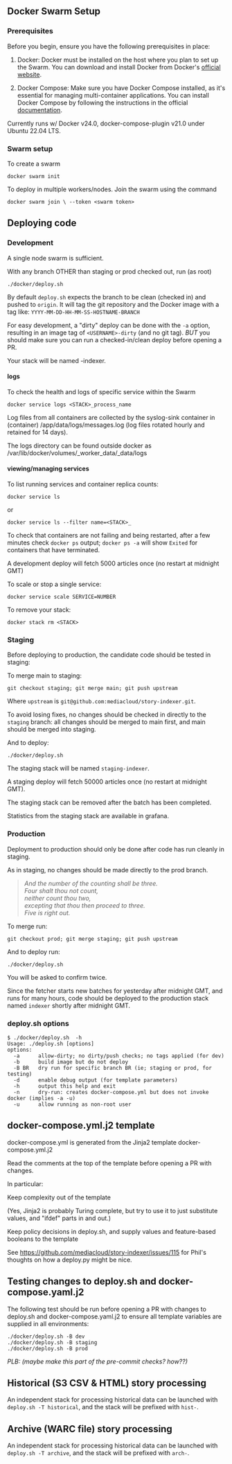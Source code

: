 ## Docker Swarm Setup

### Prerequisites

Before you begin, ensure you have the following prerequisites in place:

1. Docker: Docker must be installed on the host where you plan to set up the Swarm. You can download and install Docker from Docker's [official website](https://docs.docker.com/engine/install/ubuntu/#install-from-a-package).

2. Docker Compose: Make sure you have Docker Compose installed, as it's essential for managing multi-container applications. You can install Docker Compose by following the instructions in the official [documentation](https://docs.docker.com/compose/install/).

Currently runs w/ Docker v24.0, docker-compose-plugin v21.0 under Ubuntu 22.04 LTS.

### Swarm setup

To create a swarm

    docker swarm init

To deploy in multiple workers/nodes. Join the swarm using the command

    docker swarm join \ --token <swarm token>

## Deploying code

### Development

A single node swarm is sufficient.

With any branch OTHER than staging or prod checked out, run (as root)

    ./docker/deploy.sh

By default `deploy.sh` expects the branch to be clean (checked in)
and pushed to `origin`.  It will tag the git repository and the
Docker image with a tag like: `YYYY-MM-DD-HH-MM-SS-HOSTNAME-BRANCH`

For easy development, a "dirty" deploy can be done with the `-a`
option, resulting in an image tag of `<USERNAME>-dirty` (and no git
tag).  *BUT* you should make sure you can run a checked-in/clean
deploy before opening a PR.

Your stack will be named <USERNAME>-indexer.

#### logs

To check the health and logs of specific service within the Swarm

    docker service logs <STACK>_process_name

Log files from all containers are collected by the syslog-sink
container in (container) /app/data/logs/messages.log (log files
rotated hourly and retained for 14 days).

The logs directory can be found outside docker as
/var/lib/docker/volumes/<STACK>_worker_data/_data/logs

#### viewing/managing services

To list running services and container replica counts:

    docker service ls

or

    docker service ls --filter name=<STACK>_

To check that containers are not failing and being restarted, after a
few minutes check `docker ps` output; `docker ps -a` will show
`Exited` for containers that have terminated.

A development deploy will fetch 5000 articles once
(no restart at midnight GMT)

To scale or stop a single service:

    docker service scale SERVICE=NUMBER

To remove your stack:

    docker stack rm <STACK>

### Staging

Before deploying to production, the candidate code should be tested in staging:

To merge main to staging:

    git checkout staging; git merge main; git push upstream

Where `upstream` is `git@github.com:mediacloud/story-indexer.git`.

To avoid losing fixes, no changes should be checked in directly to the
`staging` branch: all changes should be merged to main first, and main
should be merged into staging.

And to deploy:

    ./docker/deploy.sh

The staging stack will be named `staging-indexer`.

A staging deploy will fetch 50000 articles once
(no restart at midnight GMT).

The staging stack can be removed after the batch has been completed.

Statistics from the staging stack are available in grafana.

### Production

Deployment to production should only be done after code has run cleanly
in staging.

As in staging, no changes should be made directly to the prod branch.

> *And the number of the counting shall be three.<br>
> Four shalt thou not count,<br>
> neither count thou two,<br>
> excepting that thou then proceed to three.<br>
> Five is right out.*

To merge run:

    git checkout prod; git merge staging; git push upstream

And to deploy run:

    ./docker/deploy.sh

You will be asked to confirm twice.

Since the fetcher starts new batches for yesterday after midnight GMT,
and runs for many hours, code should be deployed to the production
stack named `indexer` shortly after midnight GMT.

### deploy.sh options

```
$ ./docker/deploy.sh  -h
Usage: ./deploy.sh [options]
options:
  -a      allow-dirty; no dirty/push checks; no tags applied (for dev)
  -b      build image but do not deploy
  -B BR   dry run for specific branch BR (ie; staging or prod, for testing)
  -d      enable debug output (for template parameters)
  -h      output this help and exit
  -n      dry-run: creates docker-compose.yml but does not invoke docker (implies -a -u)
  -u      allow running as non-root user
```

## docker-compose.yml.j2 template

docker-compose.yml is generated from the Jinja2 template
docker-compose.yml.j2

Read the comments at the top of the template before opening a PR
with changes.

In particular:

Keep complexity out of the template

(Yes, Jinja2 is probably Turing complete, but try
to use it to just substitute values, and "ifdef"
parts in and out.)

Keep policy decisions in deploy.sh, and supply
values and feature-based booleans to the template

See https://github.com/mediacloud/story-indexer/issues/115
for Phil's thoughts on how a deploy.py might be nice.

## Testing changes to deploy.sh and docker-compose.yaml.j2

The following test should be run before opening a PR with changes to
deploy.sh and docker-compose.yaml.j2 to ensure all template variables
are supplied in all environments:

    ./docker/deploy.sh -B dev
    ./docker/deploy.sh -B staging
    ./docker/deploy.sh -B prod

_PLB: (maybe make this part of the pre-commit checks? how??)_

## Historical (S3 CSV & HTML) story processing

An independent stack for processing historical data can be launched
with `deploy.sh -T historical`, and the stack will be prefixed with
`hist-`.

## Archive (WARC file) story processing

An independent stack for processing historical data can be launched
with `deploy.sh -T archive`, and the stack will be prefixed with
`arch-`.

